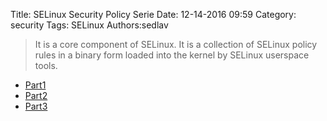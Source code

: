 Title: SELinux Security Policy Serie
Date: 12-14-2016 09:59
Category: security
Tags: SELinux
Authors:sedlav

> It is a core component of SELinux. It is a collection of SELinux policy rules in a binary form loaded into the kernel by SELinux userspace tools.

* [Part1](https://mgrepl.wordpress.com/2016/11/01/selinux-security-policy-part1-is-it-a-magic/)
* [Part2](https://mgrepl.wordpress.com/2016/11/29/selinux-security-policy-part2-labels/)
* [Part3](https://mgrepl.wordpress.com/2016/12/13/selinux-security-policy-part-3-lables-in-action/)
